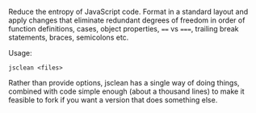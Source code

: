 Reduce the entropy of JavaScript code. Format in a standard layout and apply changes that eliminate redundant degrees of freedom in order of function definitions, cases, object properties, `==` vs `===`, trailing break statements, braces, semicolons etc.

Usage:

```
jsclean <files>
```

Rather than provide options, jsclean has a single way of doing things, combined with code simple enough (about a thousand lines) to make it feasible to fork if you want a version that does something else.
